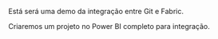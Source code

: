 Está será uma demo da integração entre Git e Fabric.

Criaremos um projeto no Power BI completo para integração.

